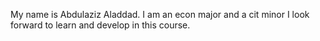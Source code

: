 My name is Abdulaziz Aladdad. I am an econ major and  a cit minor
I look forward to learn and develop in this course. 

